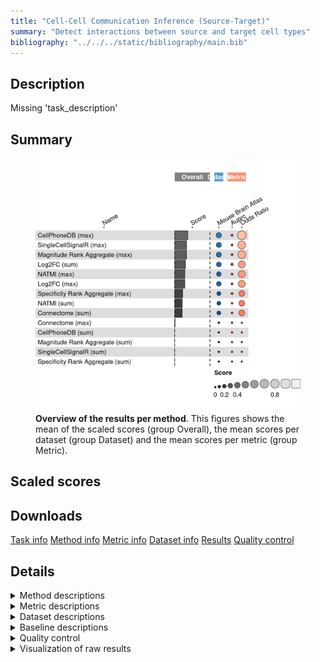 ```yaml
---
title: "Cell-Cell Communication Inference (Source-Target)"
summary: "Detect interactions between source and target cell types"
bibliography: "../../../static/bibliography/main.bib"
---
```


<script src="index_files/libs/htmlwidgets-1.5.4/htmlwidgets.js"></script>
<link href="index_files/libs/datatables-css-0.0.0/datatables-crosstalk.css" rel="stylesheet" />
<script src="index_files/libs/datatables-binding-0.25/datatables.js"></script>
<script src="index_files/libs/jquery-3.6.0/jquery-3.6.0.min.js"></script>
<link href="index_files/libs/dt-core-1.11.3/css/jquery.dataTables.min.css" rel="stylesheet" />
<link href="index_files/libs/dt-core-1.11.3/css/jquery.dataTables.extra.css" rel="stylesheet" />
<script src="index_files/libs/dt-core-1.11.3/js/jquery.dataTables.min.js"></script>
<link href="index_files/libs/dt-ext-select-1.11.3/css/select.dataTables.min.css" rel="stylesheet" />
<script src="index_files/libs/dt-ext-select-1.11.3/js/dataTables.select.min.js"></script>
<link href="index_files/libs/dt-ext-searchpanes-1.11.3/css/searchPanes.dataTables.min.css" rel="stylesheet" />
<script src="index_files/libs/dt-ext-searchpanes-1.11.3/js/dataTables.searchPanes.min.js"></script>
<script src="index_files/libs/jszip-1.11.3/jszip.min.js"></script>
<link href="index_files/libs/dt-ext-buttons-1.11.3/css/buttons.dataTables.min.css" rel="stylesheet" />
<script src="index_files/libs/dt-ext-buttons-1.11.3/js/dataTables.buttons.min.js"></script>
<script src="index_files/libs/dt-ext-buttons-1.11.3/js/buttons.html5.min.js"></script>
<script src="index_files/libs/dt-ext-buttons-1.11.3/js/buttons.colVis.min.js"></script>
<script src="index_files/libs/dt-ext-buttons-1.11.3/js/buttons.print.min.js"></script>
<link href="index_files/libs/dt-ext-responsive-1.11.3/css/responsive.dataTables.min.css" rel="stylesheet" />
<script src="index_files/libs/dt-ext-responsive-1.11.3/js/dataTables.responsive.min.js"></script>
<link href="index_files/libs/crosstalk-1.2.0/css/crosstalk.min.css" rel="stylesheet" />
<script src="index_files/libs/crosstalk-1.2.0/js/crosstalk.min.js"></script>
<script src="index_files/libs/kePrint-0.0.1/kePrint.js"></script>
<link href="index_files/libs/lightable-0.0.1/lightable.css" rel="stylesheet" />


## Description

Missing 'task_description'

## Summary

<figure>
<img src="index.markdown_strict_files/figure-markdown_strict/summary-1.png" width="638" alt="Overview of the results per method. This figures shows the mean of the scaled scores (group Overall), the mean scores per dataset (group Dataset) and the mean scores per metric (group Metric)." />
<figcaption aria-hidden="true"><strong>Overview of the results per method</strong>. This figures shows the mean of the scaled scores (group Overall), the mean scores per dataset (group Dataset) and the mean scores per metric (group Metric).</figcaption>
</figure>

## Scaled scores

<div id="htmlwidget-9cbda48cfcbfbd246d46" style="width:100%;height:auto;" class="datatables html-widget"></div>
<script type="application/json" data-for="htmlwidget-9cbda48cfcbfbd246d46">{"x":{"filter":"none","vertical":false,"extensions":["Select","SearchPanes","Buttons","Responsive"],"data":[["<a href=\"/bibliography#efremova2020cellphonedb\">CellPhoneDB (max)<\/a>","<a href=\"/bibliography#efremova2020cellphonedb\">CellPhoneDB (max)<\/a>","<a href=\"/bibliography#cabello2020singlecellsignalr\">SingleCellSignalR (max)<\/a>","<a href=\"/bibliography#cabello2020singlecellsignalr\">SingleCellSignalR (max)<\/a>","<a href=\"/bibliography#dimitrov2022comparison\">Magnitude Rank Aggregate (max)<\/a>","<a href=\"/bibliography#dimitrov2022comparison\">Magnitude Rank Aggregate (max)<\/a>","<a href=\"/bibliography#raredon2022computation\">Log2FC (sum)<\/a>","<a href=\"/bibliography#raredon2022computation\">Log2FC (sum)<\/a>","<a href=\"/bibliography#hou2020predicting\">NATMI (max)<\/a>","<a href=\"/bibliography#hou2020predicting\">NATMI (max)<\/a>","<a href=\"/bibliography#raredon2022computation\">Log2FC (max)<\/a>","<a href=\"/bibliography#raredon2022computation\">Log2FC (max)<\/a>","<a href=\"/bibliography#dimitrov2022comparison\">Specificity Rank Aggregate (max)<\/a>","<a href=\"/bibliography#dimitrov2022comparison\">Specificity Rank Aggregate (max)<\/a>","<a href=\"/bibliography#hou2020predicting\">NATMI (sum)<\/a>","<a href=\"/bibliography#hou2020predicting\">NATMI (sum)<\/a>","<a href=\"/bibliography#raredon2022computation\">Connectome (sum)<\/a>","<a href=\"/bibliography#raredon2022computation\">Connectome (sum)<\/a>","<a href=\"/bibliography#raredon2022computation\">Connectome (max)<\/a>","<a href=\"/bibliography#raredon2022computation\">Connectome (max)<\/a>","<a href=\"/bibliography#dimitrov2022comparison\">Specificity Rank Aggregate (sum)<\/a>","<a href=\"/bibliography#dimitrov2022comparison\">Specificity Rank Aggregate (sum)<\/a>","<a href=\"/bibliography#efremova2020cellphonedb\">CellPhoneDB (sum)<\/a>","<a href=\"/bibliography#efremova2020cellphonedb\">CellPhoneDB (sum)<\/a>","<a href=\"/bibliography#dimitrov2022comparison\">Magnitude Rank Aggregate (sum)<\/a>","<a href=\"/bibliography#dimitrov2022comparison\">Magnitude Rank Aggregate (sum)<\/a>","<a href=\"/bibliography#cabello2020singlecellsignalr\">SingleCellSignalR (sum)<\/a>","<a href=\"/bibliography#cabello2020singlecellsignalr\">SingleCellSignalR (sum)<\/a>"],["Overall mean","<a href=\"/bibliography#tasic2016adult\">Mouse brain atlas<\/a>","Overall mean","<a href=\"/bibliography#tasic2016adult\">Mouse brain atlas<\/a>","Overall mean","<a href=\"/bibliography#tasic2016adult\">Mouse brain atlas<\/a>","Overall mean","<a href=\"/bibliography#tasic2016adult\">Mouse brain atlas<\/a>","Overall mean","<a href=\"/bibliography#tasic2016adult\">Mouse brain atlas<\/a>","Overall mean","<a href=\"/bibliography#tasic2016adult\">Mouse brain atlas<\/a>","Overall mean","<a href=\"/bibliography#tasic2016adult\">Mouse brain atlas<\/a>","Overall mean","<a href=\"/bibliography#tasic2016adult\">Mouse brain atlas<\/a>","Overall mean","<a href=\"/bibliography#tasic2016adult\">Mouse brain atlas<\/a>","Overall mean","<a href=\"/bibliography#tasic2016adult\">Mouse brain atlas<\/a>","Overall mean","<a href=\"/bibliography#tasic2016adult\">Mouse brain atlas<\/a>","Overall mean","<a href=\"/bibliography#tasic2016adult\">Mouse brain atlas<\/a>","Overall mean","<a href=\"/bibliography#tasic2016adult\">Mouse brain atlas<\/a>","Overall mean","<a href=\"/bibliography#tasic2016adult\">Mouse brain atlas<\/a>"],[0.374816111051117,0.374816111051117,0.338490447626045,0.338490447626045,0.336319588677802,0.336319588677802,0.310385730940304,0.310385730940304,0.29157215619934,0.29157215619934,0.289967766345615,0.289967766345615,0.22953446422155,0.22953446422155,0.216983759599155,0.216983759599155,0.216948925161255,0.216948925161255,0.0117035790839415,0.0117035790839415,-0.00280439341683836,-0.00280439341683836,-0.192553419193474,-0.192553419193474,-0.193274231147795,-0.193274231147795,-0.193937164593368,-0.193937164593368],[0.0470797547170948,0.0470797547170948,0.0461528697743829,0.0461528697743829,0.0418111518778968,0.0418111518778968,0.0827714618806079,0.0827714618806079,0.045144312398679,0.045144312398679,0.0419355326912306,0.0419355326912306,0.0443832620558401,0.0443832620558401,0.0192818528110501,0.0192818528110501,0.0192121839352504,0.0192121839352504,0.0234071581678829,0.0234071581678829,-0.00560878683367672,-0.00560878683367672,-0.00510683838694755,-0.00510683838694755,-0.00654846229558964,-0.00654846229558964,-0.00787432918673636,-0.00787432918673636],[0.702552467385139,0.702552467385139,0.630828025477707,0.630828025477707,0.630828025477707,0.630828025477707,0.538,0.538,0.538,0.538,0.538,0.538,0.414685666387259,0.414685666387259,0.414685666387259,0.414685666387259,0.414685666387259,0.414685666387259,0,0,0,0,-0.38,-0.38,-0.38,-0.38,-0.38,-0.38],[7210,7210,1143,1143,29358,29358,1080,1080,1791,1791,860,860,34190,34190,1818,1818,1139,1139,1121,1121,39438,39438,34240,34240,8390,8390,686,686],[100.1,100.1,96.5,96.5,99.6,99.6,96.6,96.6,99,99,99.8,99.8,100.1,100.1,98.8,98.8,93.8,93.8,97.7,97.7,100.1,100.1,100.1,100.1,100,100,93.9,93.9],[115.8203125,115.8203125,19.921875,19.921875,116.2109375,116.2109375,19.921875,19.921875,19.921875,19.921875,19.921875,19.921875,116.30859375,116.30859375,19.921875,19.921875,19.921875,19.921875,19.921875,19.921875,116.11328125,116.11328125,115.8203125,115.8203125,116.2109375,116.2109375,19.921875,19.921875],["<a href=\"https://github.com/saezlab/liana\">v0.1.9<\/a>","<a href=\"https://github.com/saezlab/liana\">v0.1.9<\/a>","<a href=\"https://github.com/saezlab/liana\">v0.1.9<\/a>","<a href=\"https://github.com/saezlab/liana\">v0.1.9<\/a>","<a href=\"https://github.com/saezlab/liana\">v0.1.9<\/a>","<a href=\"https://github.com/saezlab/liana\">v0.1.9<\/a>","<a href=\"https://github.com/saezlab/liana\">v0.1.9<\/a>","<a href=\"https://github.com/saezlab/liana\">v0.1.9<\/a>","<a href=\"https://github.com/saezlab/liana\">v0.1.9<\/a>","<a href=\"https://github.com/saezlab/liana\">v0.1.9<\/a>","<a href=\"https://github.com/saezlab/liana\">v0.1.9<\/a>","<a href=\"https://github.com/saezlab/liana\">v0.1.9<\/a>","<a href=\"https://github.com/saezlab/liana\">v0.1.9<\/a>","<a href=\"https://github.com/saezlab/liana\">v0.1.9<\/a>","<a href=\"https://github.com/saezlab/liana\">v0.1.9<\/a>","<a href=\"https://github.com/saezlab/liana\">v0.1.9<\/a>","<a href=\"https://github.com/saezlab/liana\">v0.1.9<\/a>","<a href=\"https://github.com/saezlab/liana\">v0.1.9<\/a>","<a href=\"https://github.com/saezlab/liana\">v0.1.9<\/a>","<a href=\"https://github.com/saezlab/liana\">v0.1.9<\/a>","<a href=\"https://github.com/saezlab/liana\">v0.1.9<\/a>","<a href=\"https://github.com/saezlab/liana\">v0.1.9<\/a>","<a href=\"https://github.com/saezlab/liana\">v0.1.9<\/a>","<a href=\"https://github.com/saezlab/liana\">v0.1.9<\/a>","<a href=\"https://github.com/saezlab/liana\">v0.1.9<\/a>","<a href=\"https://github.com/saezlab/liana\">v0.1.9<\/a>","<a href=\"https://github.com/saezlab/liana\">v0.1.9<\/a>","<a href=\"https://github.com/saezlab/liana\">v0.1.9<\/a>"]],"container":"<table class=\"stripe compact\">\n  <thead>\n    <tr>\n      <th>Method<\/th>\n      <th>Dataset<\/th>\n      <th>Mean score<\/th>\n      <th>Precision-recall AUC<\/th>\n      <th>Odds Ratio<\/th>\n      <th>Runtime (s)<\/th>\n      <th>CPU (%)<\/th>\n      <th>Memory (GB)<\/th>\n      <th>Library<\/th>\n    <\/tr>\n  <\/thead>\n<\/table>","options":{"dom":"Bt","paging":false,"columnDefs":[{"targets":6,"render":"function(data, type, row, meta) {\n    return type !== 'display' ? data : DTWidget.formatRound(data, 0, 3, \",\", \".\", null);\n  }"},{"targets":5,"render":"function(data, type, row, meta) {\n    return type !== 'display' ? data : DTWidget.formatRound(data, 0, 3, \",\", \".\", null);\n  }"},{"targets":7,"render":"function(data, type, row, meta) {\n    return type !== 'display' ? data : DTWidget.formatRound(data, 2, 3, \",\", \".\", null);\n  }"},{"targets":2,"render":"function(data, type, row, meta) {\n    return type !== 'display' ? data : DTWidget.formatRound(data, 2, 3, \",\", \".\", null);\n  }"},{"targets":3,"render":"function(data, type, row, meta) {\n    return type !== 'display' ? data : DTWidget.formatRound(data, 2, 3, \",\", \".\", null);\n  }"},{"targets":4,"render":"function(data, type, row, meta) {\n    return type !== 'display' ? data : DTWidget.formatRound(data, 2, 3, \",\", \".\", null);\n  }"},{"searchPanes":{"show":false},"targets":[2,3,4,5,6,7,8]},{"searchPanes":{"preSelect":"Overall mean"},"targets":1},{"className":"dt-right","targets":[2,3,4,5,6,7]}],"buttons":["searchPanes","csv","excel"],"language":{"searchPanes":{"collapse":"Filters"}},"order":[],"autoWidth":false,"orderClasses":false,"responsive":true}},"evals":["options.columnDefs.0.render","options.columnDefs.1.render","options.columnDefs.2.render","options.columnDefs.3.render","options.columnDefs.4.render","options.columnDefs.5.render"],"jsHooks":[]}</script>

## Downloads

<a href="data/task_info.json" class="btn btn-secondary">Task info</a>
<a href="data/method_info.json" class="btn btn-secondary">Method info</a>
<a href="data/metric_info.json" class="btn btn-secondary">Metric info</a>
<a href="data/dataset_info.json" class="btn btn-secondary">Dataset info</a>
<a href="data/results.json" class="btn btn-secondary">Results</a>
<a href="data/quality_control.json" class="btn btn-secondary">Quality control</a>

## Details

<details>
<summary>
Method descriptions
</summary>

-   **[CellPhoneDB (max)](https://github.com/saezlab/liana)**: Missing 'method_description'. [\[efremova2020cellphonedb\]](/bibliography#efremova2020cellphonedb)

<!-- -->

-   **[CellPhoneDB (sum)](https://github.com/saezlab/liana)**: Missing 'method_description'. [\[efremova2020cellphonedb\]](/bibliography#efremova2020cellphonedb)

<!-- -->

-   **[Connectome (max)](https://github.com/saezlab/liana)**: Missing 'method_description'. [\[raredon2022computation\]](/bibliography#raredon2022computation)

<!-- -->

-   **[Connectome (sum)](https://github.com/saezlab/liana)**: Missing 'method_description'. [\[raredon2022computation\]](/bibliography#raredon2022computation)

<!-- -->

-   **[Log2FC (max)](https://github.com/saezlab/liana)**: Missing 'method_description'. [\[raredon2022computation\]](/bibliography#raredon2022computation)

<!-- -->

-   **[Log2FC (sum)](https://github.com/saezlab/liana)**: Missing 'method_description'. [\[raredon2022computation\]](/bibliography#raredon2022computation)

<!-- -->

-   **[Magnitude Rank Aggregate (max)](https://github.com/saezlab/liana)**: Missing 'method_description'. [\[dimitrov2022comparison\]](/bibliography#dimitrov2022comparison)

<!-- -->

-   **[Magnitude Rank Aggregate (sum)](https://github.com/saezlab/liana)**: Missing 'method_description'. [\[dimitrov2022comparison\]](/bibliography#dimitrov2022comparison)

<!-- -->

-   **[NATMI (max)](https://github.com/saezlab/liana)**: Missing 'method_description'. [\[hou2020predicting\]](/bibliography#hou2020predicting)

<!-- -->

-   **[NATMI (sum)](https://github.com/saezlab/liana)**: Missing 'method_description'. [\[hou2020predicting\]](/bibliography#hou2020predicting)

<!-- -->

-   **[Random Events](https://github.com/openproblems-bio/openproblems)**: Missing 'method_description'. [\[openproblems\]](/bibliography#openproblems)

<!-- -->

-   **[SingleCellSignalR (max)](https://github.com/saezlab/liana)**: Missing 'method_description'. [\[cabello2020singlecellsignalr\]](/bibliography#cabello2020singlecellsignalr)

<!-- -->

-   **[SingleCellSignalR (sum)](https://github.com/saezlab/liana)**: Missing 'method_description'. [\[cabello2020singlecellsignalr\]](/bibliography#cabello2020singlecellsignalr)

<!-- -->

-   **[Specificity Rank Aggregate (max)](https://github.com/saezlab/liana)**: Missing 'method_description'. [\[dimitrov2022comparison\]](/bibliography#dimitrov2022comparison)

<!-- -->

-   **[Specificity Rank Aggregate (sum)](https://github.com/saezlab/liana)**: Missing 'method_description'. [\[dimitrov2022comparison\]](/bibliography#dimitrov2022comparison)

<!-- -->

-   **[True Events](https://github.com/openproblems-bio/openproblems)**: Missing 'method_description'. [\[openproblems\]](/bibliography#openproblems)

</details>
<details>
<summary>
Metric descriptions
</summary>

-   **Precision-recall AUC**: Missing 'metric_description'. [\[davis2006prauc\]](/bibliography#davis2006prauc)

<!-- -->

-   **Odds Ratio**: Missing 'metric_description'. [\[bland2000odds\]](/bibliography#bland2000odds)

</details>
<details>
<summary>
Dataset descriptions
</summary>

-   **Mouse brain atlas**: Missing 'dataset_description'. [\[tasic2016adult\]](/bibliography#tasic2016adult)

</details>
<details>
<summary>
Baseline descriptions
</summary>

-   **Random Events**: Missing 'method_description'.

<!-- -->

-   **True Events**: Missing 'method_description'.

</details>
<details>
<summary>
Quality control
</summary>
<table class="table lightable-paper" style='margin-left: auto; margin-right: auto; font-family: "Arial Narrow", arial, helvetica, sans-serif; margin-left: auto; margin-right: auto;'>
 <thead>
  <tr>
   <th style="text-align:left;"> Category </th>
   <th style="text-align:left;"> Name </th>
   <th style="text-align:right;"> Value </th>
   <th style="text-align:left;"> Condition </th>
   <th style="text-align:left;"> Severity </th>
  </tr>
 </thead>
<tbody>
  <tr>
   <td style="text-align:left;" data-toggle="tooltip" data-container="body" data-placement="right" title="Dataset metadata field 'dataset_description' should be defined
  Task id: cell_cell_communication_source_target
  Field: dataset_description
"> Dataset info </td>
   <td style="text-align:left;" data-toggle="tooltip" data-container="body" data-placement="right" title="Dataset metadata field 'dataset_description' should be defined
  Task id: cell_cell_communication_source_target
  Field: dataset_description
"> Pct 'dataset_description' missing </td>
   <td style="text-align:right;" data-toggle="tooltip" data-container="body" data-placement="right" title="Dataset metadata field 'dataset_description' should be defined
  Task id: cell_cell_communication_source_target
  Field: dataset_description
"> 1 </td>
   <td style="text-align:left;" data-toggle="tooltip" data-container="body" data-placement="right" title="Dataset metadata field 'dataset_description' should be defined
  Task id: cell_cell_communication_source_target
  Field: dataset_description
"> percent_missing(dataset_info, field) </td>
   <td style="text-align:left;color: red !important;" data-toggle="tooltip" data-container="body" data-placement="right" title="Dataset metadata field 'dataset_description' should be defined
  Task id: cell_cell_communication_source_target
  Field: dataset_description
"> ✗✗ </td>
  </tr>
  <tr>
   <td style="text-align:left;" data-toggle="tooltip" data-container="body" data-placement="right" title="Method metadata field 'method_description' should be defined
  Task id: cell_cell_communication_source_target
  Field: method_description
"> Method info </td>
   <td style="text-align:left;" data-toggle="tooltip" data-container="body" data-placement="right" title="Method metadata field 'method_description' should be defined
  Task id: cell_cell_communication_source_target
  Field: method_description
"> Pct 'method_description' missing </td>
   <td style="text-align:right;" data-toggle="tooltip" data-container="body" data-placement="right" title="Method metadata field 'method_description' should be defined
  Task id: cell_cell_communication_source_target
  Field: method_description
"> 1 </td>
   <td style="text-align:left;" data-toggle="tooltip" data-container="body" data-placement="right" title="Method metadata field 'method_description' should be defined
  Task id: cell_cell_communication_source_target
  Field: method_description
"> percent_missing(method_info, field) </td>
   <td style="text-align:left;color: red !important;" data-toggle="tooltip" data-container="body" data-placement="right" title="Method metadata field 'method_description' should be defined
  Task id: cell_cell_communication_source_target
  Field: method_description
"> ✗✗ </td>
  </tr>
  <tr>
   <td style="text-align:left;" data-toggle="tooltip" data-container="body" data-placement="right" title="Metric metadata field 'metric_description' should be defined
  Task id: cell_cell_communication_source_target
  Field: metric_description
"> Metric info </td>
   <td style="text-align:left;" data-toggle="tooltip" data-container="body" data-placement="right" title="Metric metadata field 'metric_description' should be defined
  Task id: cell_cell_communication_source_target
  Field: metric_description
"> Pct 'metric_description' missing </td>
   <td style="text-align:right;" data-toggle="tooltip" data-container="body" data-placement="right" title="Metric metadata field 'metric_description' should be defined
  Task id: cell_cell_communication_source_target
  Field: metric_description
"> 1 </td>
   <td style="text-align:left;" data-toggle="tooltip" data-container="body" data-placement="right" title="Metric metadata field 'metric_description' should be defined
  Task id: cell_cell_communication_source_target
  Field: metric_description
"> percent_missing(metric_info, field) </td>
   <td style="text-align:left;color: red !important;" data-toggle="tooltip" data-container="body" data-placement="right" title="Metric metadata field 'metric_description' should be defined
  Task id: cell_cell_communication_source_target
  Field: metric_description
"> ✗✗ </td>
  </tr>
  <tr>
   <td style="text-align:left;" data-toggle="tooltip" data-container="body" data-placement="right" title="Task metadata field 'task_description' should be defined
  Task id: cell_cell_communication_source_target
  Field: task_description
"> Task info </td>
   <td style="text-align:left;" data-toggle="tooltip" data-container="body" data-placement="right" title="Task metadata field 'task_description' should be defined
  Task id: cell_cell_communication_source_target
  Field: task_description
"> Pct 'task_description' missing </td>
   <td style="text-align:right;" data-toggle="tooltip" data-container="body" data-placement="right" title="Task metadata field 'task_description' should be defined
  Task id: cell_cell_communication_source_target
  Field: task_description
"> 1 </td>
   <td style="text-align:left;" data-toggle="tooltip" data-container="body" data-placement="right" title="Task metadata field 'task_description' should be defined
  Task id: cell_cell_communication_source_target
  Field: task_description
"> percent_missing([task_info], field) </td>
   <td style="text-align:left;color: red !important;" data-toggle="tooltip" data-container="body" data-placement="right" title="Task metadata field 'task_description' should be defined
  Task id: cell_cell_communication_source_target
  Field: task_description
"> ✗✗ </td>
  </tr>
</tbody>
</table>

</details>
<details>
<summary>
Visualization of raw results
</summary>

<img src="index.markdown_strict_files/figure-markdown_strict/raw_results-1.png" width="960" />

</details>
